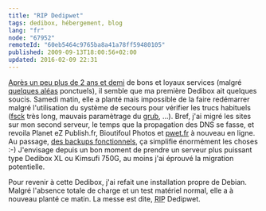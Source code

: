```yaml
---
title: "RIP Dedipwet"
tags: dedibox, hébergement, blog
lang: "fr"
node: "67952"
remoteId: "60eb5464c9765ba8a41a78ff59480105"
published: 2009-09-13T18:00:56+02:00
updated: 2016-02-09 22:31
---
```


[Après un peu plus de 2 ans et
demi](/post/une-dedibox-en-moins-de-temps-qu-il-en-faut-pour-le-dire) de bons et
loyaux services (malgré [quelques aléas](/post/des-freezes-sur-dedibox)
ponctuels), il semble que ma première Dedibox ait quelques soucis. Samedi matin,
elle a planté mais impossible de la faire redémarrer malgré l'utilisation du
système de secours
pour vérifier les trucs habituels
([fsck](http://pwet.fr/man/linux/administration_systeme/fsck) très long, mauvais
paramètrage du [grub](http://pwet.fr/man/linux/administration_systeme/grub),
…). Bref, j'ai migré les sites sur mon second serveur, le temps que la
propagation des DNS se fasse, et revoila Planet eZ
Publish.fr, Bioutifoul
Photos et [pwet.fr](http://pwet.fr) à nouveau
en ligne. Au passage, [des backups fonctionnels](/post/boulet), ça simplifie
énormément les choses :-) J'envisage depuis un bon moment de prendre un serveur
plus puissant type Dedibox XL ou Kimsufi 750G, au moins j'ai éprouvé la
migration potentielle.

Pour revenir à cette Dedibox, j'ai refait une installation propre de Debian.
Malgré l'absence totale de charge et un test matériel normal, elle a à nouveau
planté ce matin. La messe est dite, <abbr title="Rest In Peace">RIP</abbr>
Dedipwet.
